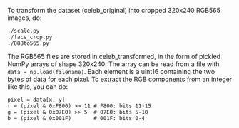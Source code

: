 To transform the dataset (celeb_original) into cropped 320x240 RGB565 images, do:
```
./scale.py
./face_crop.py
./888to565.py
```
The RGB565 files are stored in celeb_transformed, in the form of pickled NumPy arrays of shape 320x240. The array can be read from a file with `data = np.load(filename)`. Each element is a uint16 containing the two bytes of data for each pixel. To extract the RGB components from an integer like this, you can do:

```
pixel = data[x, y]
r = (pixel & 0xF800) >> 11 # F800: bits 11-15
g = (pixel & 0x07E0) >> 5  # 07E0: bits 5-10
b = (pixel & 0x001F)       # 001F: bits 0-4
```

